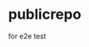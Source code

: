 # publicrepo
for e2e test


































































































































































































































































































































































































































































































































































































































































































































































































































































































































































































































































































































































































































































































































































































































































































































































































































































































































































































































































































































































































































































































































































































































































































































































































































































































































































































































































































































































































































































































































































































































































































































































































































































































































































































































































































































































































































































































































































































































































































































































































